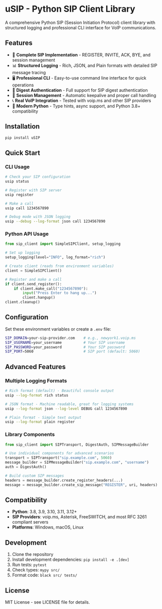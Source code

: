 # uSIP - Python SIP Client Library

A comprehensive Python SIP (Session Initiation Protocol) client library with structured logging and professional CLI interface for VoIP communications.

## Features

- 🚀 **Complete SIP Implementation** - REGISTER, INVITE, ACK, BYE, and session management
- 📊 **Structured Logging** - Rich, JSON, and Plain formats with detailed SIP message tracing
- 🖥️ **Professional CLI** - Easy-to-use command line interface for quick operations
- 🔐 **Digest Authentication** - Full support for SIP digest authentication
- 🔄 **Session Management** - Automatic keepalive and proper call handling
- 📞 **Real VoIP Integration** - Tested with voip.ms and other SIP providers
- 🐍 **Modern Python** - Type hints, async support, and Python 3.8+ compatibility

## Installation

```bash
pip install uSIP
```

## Quick Start

### CLI Usage

```bash
# Check your SIP configuration
usip status

# Register with SIP server
usip register

# Make a call
usip call 1234567890

# Debug mode with JSON logging
usip --debug --log-format json call 1234567890
```

### Python API Usage

```python
from sip_client import SimpleSIPClient, setup_logging

# Set up logging
setup_logging(level="INFO", log_format="rich")

# Create client (reads from environment variables)
client = SimpleSIPClient()

# Register and make a call
if client.send_register():
    if client.make_call("1234567890"):
        input("Press Enter to hang up...")
        client.hangup()
client.cleanup()
```

## Configuration

Set these environment variables or create a `.env` file:

```bash
SIP_DOMAIN=your-sip-provider.com    # e.g., newyork1.voip.ms
SIP_USERNAME=your_username          # Your SIP username
SIP_PASSWORD=your_password          # Your SIP password
SIP_PORT=5060                       # SIP port (default: 5060)
```

## Advanced Features

### Multiple Logging Formats

```bash
# Rich format (default) - Beautiful console output
usip --log-format rich status

# JSON format - Machine readable, great for logging systems
usip --log-format json --log-level DEBUG call 1234567890

# Plain format - Simple text output
usip --log-format plain register
```

### Library Components

```python
from sip_client import SIPTransport, DigestAuth, SIPMessageBuilder

# Use individual components for advanced scenarios
transport = SIPTransport("sip.example.com", 5060)
message_builder = SIPMessageBuilder("sip.example.com", "username")
auth = DigestAuth()

# Build custom SIP messages
headers = message_builder.create_register_headers(...)
message = message_builder.create_sip_message("REGISTER", uri, headers)
```

## Compatibility

- **Python**: 3.8, 3.9, 3.10, 3.11, 3.12+
- **SIP Providers**: voip.ms, Asterisk, FreeSWITCH, and most RFC 3261 compliant servers
- **Platforms**: Windows, macOS, Linux

## Development

1. Clone the repository
2. Install development dependencies: `pip install -e .[dev]`
3. Run tests: `pytest`
4. Check types: `mypy src/`
5. Format code: `black src/ tests/`

## License

MIT License - see LICENSE file for details. 